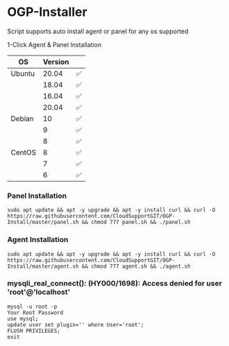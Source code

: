 # OGP-Installer

Script supports auto install agent or panel for any os supported


1-Click Agent & Panel Installation

| OS     | Version |   |
|--------|---------|---|
| Ubuntu | 20.04   | ✅ |
|        | 18.04   | ✅ |
|  	     | 16.04   | ✅ |
|        | 20.04   | ✅ |
| Debian | 10      | ✅ |
|        | 9       | ✅ |
| 	     | 8       | ✅ |
| CentOS | 8       | ✅ |
|        | 7       | ✅ |
| 	     | 6       | ✅ |

### Panel Installation

    sudo apt update && apt -y upgrade && apt -y install curl && curl -O https://raw.githubusercontent.com/CloudSupportGIT/OGP-Install/master/panel.sh && chmod 777 panel.sh && ./panel.sh

### Agent Installation 
	
    sudo apt update && apt -y upgrade && apt -y install curl && curl -O https://raw.githubusercontent.com/CloudSupportGIT/OGP-Install/master/agent.sh && chmod 777 agent.sh && ./agent.sh

### mysqli_real_connect(): (HY000/1698): Access denied for user 'root'@'localhost'

    mysql -u root -p
    Your Root Password
    use mysql;
    update user set plugin='' where User='root';
    FLUSH PRIVILEGES;
    exit
